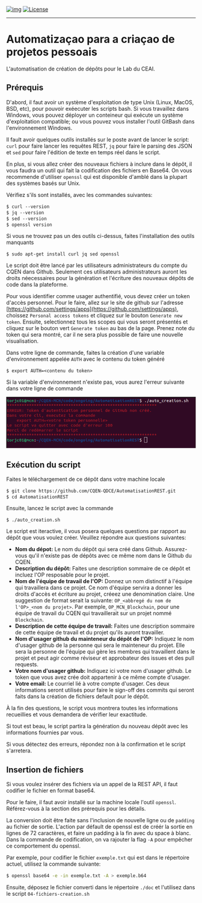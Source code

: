 <!-- ENTETE -->
[![img](https://img.shields.io/badge/Lifecycle-Experimental-339999)](https://www.quebec.ca/gouv/politiques-orientations/vitrine-numeriqc/accompagnement-des-organismes-publics/demarche-conception-services-numeriques)
[![License](https://img.shields.io/badge/Licence-LiLiQ--P-blue)](https://github.com/CQEN-QDCE/.github/blob/main/LICENCE.md)

---
<!-- FIN ENTETE -->

# Automatizaçao para a criaçao de projetos pessoais

L'automatisation de création de dépôts pour le Lab du CEAI.

## Prérequis

D'abord, il faut avoir un système d'exploitation de type Unix (Linux, MacOS, BSD, etc), pour pouvoir exéecuter les scripts bash. Si vous travaillez dans Windows, vous pouvez déployer un conteineur qui exécute un système d'exploitation compatible; ou vous pouvez vous installer l'outil GitBash dans l'environnement Windows.  

Il fault avoir quelques outils installés sur le poste avant de lancer le script: `curl` pour faire lancer les requêtes REST, `jq` pour faire le parsing des JSON et `sed` pour faire l'édition de texte en temps réel dans le script. 

En plus, si vous allez créer des nouveaux fichiers à inclure dans le dépôt, il vous faudra un outil qui fait la codification des fichiers en Base64. On vous recommende d'utiliser `openssl` qui est disponible d'amblé dans la plupart des systèmes basés sur Unix.  

Vérifiez s'ils sont installés, avec les commandes suivantes: 

```
$ curl --version
$ jq --version
$ sed --version
$ openssl version
```

Si vous ne trouvez pas un des outils ci-dessus, faites l'installation des outils manquants

```
$ sudo apt-get install curl jq sed openssl 
```

Le script doit être lancé par les utilisateurs administrateurs du compte du CQEN dans Github. Seulement ces utilisateurs administrateurs auront les droits néecessaires pour la génération et l'écriture des nouveaux dépôts de code dans la plateforme. 

Pour vous identifier comme usager authentifié, vous devez créer un token d'accès personnel. Pour le faire, allez sur le site de github sur l'adresse [https://github.com/settings/apps](https://github.com/settings/apps), choissez `Personal access tokens` et cliquez sur le bouton `Generate new token`. Ensuite, selectionnez tous les scopes qui vous seront présentés et cliquez sur le bouton vert `Generate token` au bas de la page. Prenez note du token qui sera montré, car il ne sera plus possible de faire une nouvelle visualisation. 

Dans votre ligne de commande, faites la création d'une variable d'environnement appelée `AUTH` avec le contenu du token généré

```
$ export AUTH=<contenu du token>
```

Si la variable d'environnement n'existe pas, vous aurez l'erreur suivante dans votre ligne de commande

<img src="./images/auth_error.png" />


## Exécution du script

Faites le téléchargement de ce dépôt dans votre machine locale 


```
$ git clone https://github.com/CQEN-QDCE/AutomatisationREST.git
$ cd AutomatisationREST
```

Ensuite, lancez le script avec la commande 

```
$ ./auto_creation.sh
```

Le script est iteractive, il vous posera quelques questions par rapport au dépôt que vous voulez créer. Veuillez répondre aux questions suivantes: 

- **Nom du dépot:** Le nom du dépôt qui sera créé dans Github. Assurez-vous qu'il n'existe pas de dépôts avec ce même nom dans le Github du CQEN. 
- **Description du dépôt:** Faites une description sommaire de ce dépôt et incluez l'OP resposable pour le projet.  
- **Nom de l'équipe de travail de l'OP:** Donnez un nom distinctif à l'équipe qui travaillera dans ce projet. Ce nom d'équipe servira a donner les droits d'accès et écriture au projet, créeez une denomination claire. 
Une suggestion de format serait la suivante: `OP_<abbregé du nom de l'OP>_<nom du projet>`. Par exemple, `OP_MCN_Blockchain`, pour une équipe de travail du CQEN qui travaillerait sur un projet nommé `Blockchain`.
- **Description de cette équipe de travail:** Faites une description sommaire de cette équipe de travail et du projet qu'ils auront travailler.
- **Nom d'usager github du mainteneur du dépôt de l'OP:** Indiquez le nom d'usager github de la personne qui sera le mainteneur du projet. Elle sera la personne de l'équipe qui gère les membres qui travaillent dans le projet et peut agir comme réviseur et approbateur des issues et des pull requests. 
- **Votre nom d'usager github:** Indiquez ici votre nom d'usager github. Le token que vous avez crée doit appartenir à ce même compte d'usager.
- **Votre email:** Le courriel lié à votre compte d'usager. Ces deux informations seront utilisés pour faire le sign-off des commits qui seront faits dans la création de fichiers default pour le dépôt. 

À la fin des questions, le script vous montrera toutes les informations recueillies et vous demandera de vérifier leur exactitude. 

Si tout est beau, le script partira la génération du nouveau dépôt avec les informations fournies par vous. 

Si vous détectez des erreurs, répondez non à la confirmation et le script s'arretera. 

## Insertion de fichiers

Si vous voulez insérer des fichiers via un appel de la REST API, il faut codifier le fichier en format base64.

Pour le faire, il faut avoir installé sur la machine locale l'outil `openssl`. Référez-vous à la section des prérequis pour les détails.

La conversion doit être faite sans l'inclusion de nouvelle ligne ou de `padding` au fichier de sortie. L'action par défault de openssl est de créér la sortie en lignes de 72 caractères, et faire un padding à la fin avec du space à blanc. Dans la commande de codification, on va rajouter la flag `-A` pour empêcher ce comportement du openssl. 

Par exemple, pour codifier le fichier `exemple.txt` qui est dans le répertoire actuel, utilisez la commande suivante: 

```bash
$ openssl base64 -e -in exemple.txt -A > exemple.b64 
```

Ensuite, déposez le fichier converti dans le répertoire `./doc` et l'utilisez dans le script `04-fichiers-creation.sh`
